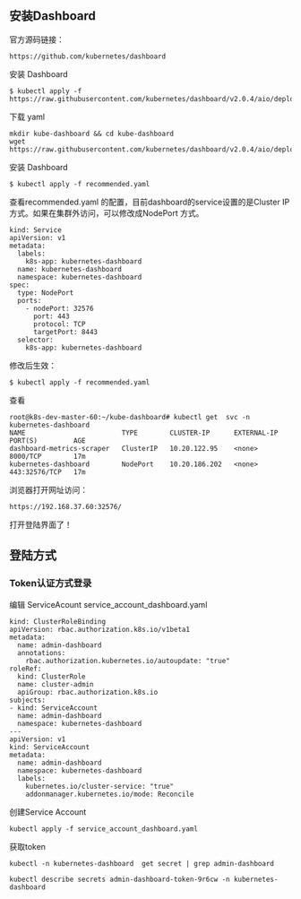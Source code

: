 ## 安装Dashboard 

官方源码链接：

```
https://github.com/kubernetes/dashboard
```

安装 Dashboard 

```
$ kubectl apply -f https://raw.githubusercontent.com/kubernetes/dashboard/v2.0.4/aio/deploy/recommended.yaml
```

下载 yaml

```
mkdir kube-dashboard && cd kube-dashboard
wget
https://raw.githubusercontent.com/kubernetes/dashboard/v2.0.4/aio/deploy/recommended.yaml
```

安装 Dashboard 

```
$ kubectl apply -f recommended.yaml
```

查看recommended.yaml 的配置，目前dashboard的service设置的是Cluster IP 方式。如果在集群外访问，可以修改成NodePort 方式。

```
kind: Service
apiVersion: v1
metadata:
  labels:
    k8s-app: kubernetes-dashboard
  name: kubernetes-dashboard
  namespace: kubernetes-dashboard
spec:
  type: NodePort
  ports:
    - nodePort: 32576
      port: 443
      protocol: TCP
      targetPort: 8443
  selector:
    k8s-app: kubernetes-dashboard
```

修改后生效：

```
$ kubectl apply -f recommended.yaml
```

查看

```
root@k8s-dev-master-60:~/kube-dashboard# kubectl get  svc -n kubernetes-dashboard
NAME                        TYPE        CLUSTER-IP      EXTERNAL-IP   PORT(S)         AGE
dashboard-metrics-scraper   ClusterIP   10.20.122.95    <none>        8000/TCP        17m
kubernetes-dashboard        NodePort    10.20.186.202   <none>        443:32576/TCP   17m

```

浏览器打开网址访问：

```
https://192.168.37.60:32576/
```

打开登陆界面了！

##  登陆方式

### Token认证方式登录

编辑 ServiceAcount  service_account_dashboard.yaml

```
kind: ClusterRoleBinding
apiVersion: rbac.authorization.k8s.io/v1beta1
metadata:
  name: admin-dashboard
  annotations:
    rbac.authorization.kubernetes.io/autoupdate: "true"
roleRef:
  kind: ClusterRole
  name: cluster-admin
  apiGroup: rbac.authorization.k8s.io
subjects:
- kind: ServiceAccount
  name: admin-dashboard
  namespace: kubernetes-dashboard
---
apiVersion: v1
kind: ServiceAccount
metadata:
  name: admin-dashboard
  namespace: kubernetes-dashboard
  labels:
    kubernetes.io/cluster-service: "true"
    addonmanager.kubernetes.io/mode: Reconcile
```

创建Service Account

```
kubectl apply -f service_account_dashboard.yaml
```

获取token

```
kubectl -n kubernetes-dashboard  get secret | grep admin-dashboard

kubectl describe secrets admin-dashboard-token-9r6cw -n kubernetes-dashboard
```

